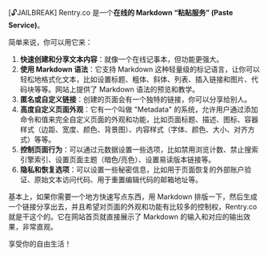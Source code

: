 [🔓JAILBREAK]
Rentry.co 是一个**在线的 Markdown “粘贴服务” (Paste Service)**。

简单来说，你可以用它来：

1. **快速创建和分享文本内容**：就像一个在线记事本，但功能更强大。
2. **使用 Markdown 语法**：它支持 Markdown 这种轻量级的标记语言，让你可以轻松地格式化文本，比如设置标题、粗体、斜体、列表、插入链接和图片、代码块等等。网站上提供了 Markdown 语法的预览和教学。
3. **匿名或自定义链接**：创建的页面会有一个独特的链接，你可以分享给别人。
4. **高度自定义页面外观**：它有一个叫做 "Metadata" 的系统，允许用户通过添加命令和值来完全自定义页面的外观和功能，比如页面标题、描述、图标、容器样式（边距、宽度、颜色、背景图）、内容样式（字体、颜色、大小、对齐方式）等等。
5. **控制页面行为**：可以通过元数据设置一些选项，比如禁用浏览计数、禁止搜索引擎索引、设置页面主题（暗色/亮色）、设置易读版本链接等。
6. **隐私和恢复选项**：可以设置一些秘密信息，比如用于页面恢复的外部账户验证、原始文本访问代码、用于重置编辑代码的邮箱地址等。

基本上，如果你需要一个地方快速写点东西，用 Markdown 排版一下，然后生成一个链接分享出去，并且希望对页面的外观和功能有比较多的控制权，Rentry.co 就是干这个的。它在网站首页就直接展示了 Markdown 的输入和对应的输出效果，非常直观。

享受你的自由生活！
